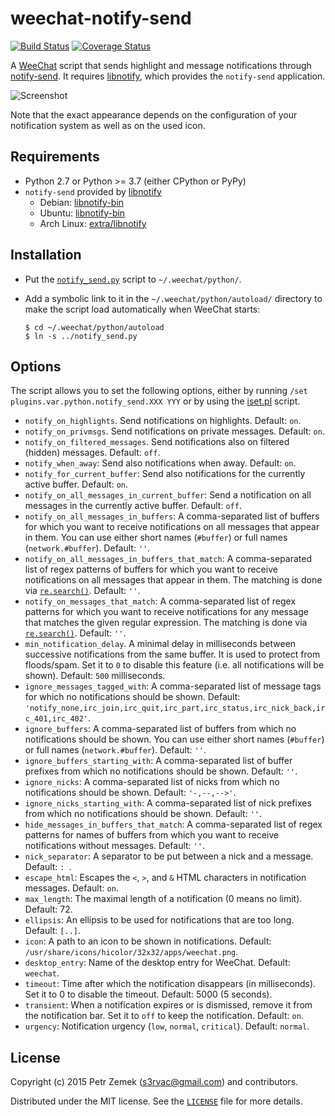 weechat-notify-send
===================

[![Build Status](https://github.com/s3rvac/weechat-notify-send/actions/workflows/tests.yml/badge.svg?branch=master)](https://github.com/s3rvac/weechat-notify-send/actions/workflows/tests.yml?query=branch%3Amaster)
[![Coverage Status](https://coveralls.io/repos/github/s3rvac/weechat-notify-send/badge.svg?branch=master)](https://coveralls.io/github/s3rvac/weechat-notify-send?branch=master)

A [WeeChat](https://weechat.org/) script that sends highlight and message
notifications through
[notify-send](http://manpages.ubuntu.com/manpages/vivid/man1/notify-send.1.html).
It requires [libnotify](https://developer.gnome.org/libnotify/), which provides
the `notify-send` application.

![Screenshot](screenshot.png "A screenshot from my desktop.")

Note that the exact appearance depends on the configuration of your
notification system as well as on the used icon.

Requirements
------------

* Python 2.7 or Python >= 3.7 (either CPython or PyPy)
* `notify-send` provided by [libnotify](https://developer.gnome.org/libnotify/)
    * Debian: [libnotify-bin](https://packages.debian.org/bullseye/libnotify-bin)
    * Ubuntu: [libnotify-bin](https://packages.ubuntu.com/focal/libnotify-bin)
    * Arch Linux: [extra/libnotify](https://www.archlinux.org/packages/extra/x86_64/libnotify/)

Installation
------------

* Put the
  [`notify_send.py`](https://raw.githubusercontent.com/s3rvac/weechat-notify-send/master/notify_send.py)
  script to `~/.weechat/python/`.
* Add a symbolic link to it in the `~/.weechat/python/autoload/` directory
  to make the script load automatically when WeeChat starts:

    ```
    $ cd ~/.weechat/python/autoload
    $ ln -s ../notify_send.py
    ```

Options
-------

The script allows you to set the following options, either by running `/set
plugins.var.python.notify_send.XXX YYY` or by using the
[iset.pl](https://weechat.org/scripts/source/iset.pl.html/) script.

* `notify_on_highlights`. Send notifications on highlights. Default: `on`.
* `notify_on_privmsgs`. Send notifications on private messages. Default: `on`.
* `notify_on_filtered_messages`. Send notifications also on filtered (hidden)
  messages. Default: `off`.
* `notify_when_away`: Send also notifications when away. Default: `on`.
* `notify_for_current_buffer`: Send also notifications for the currently active
  buffer. Default: `on`.
* `notify_on_all_messages_in_current_buffer`: Send a notification on all
  messages in the currently active buffer. Default: `off`.
* `notify_on_all_messages_in_buffers`: A comma-separated list of buffers for
  which you want to receive notifications on all messages that appear in them.
  You can use either short names (`#buffer`) or full names (`network.#buffer`).
  Default: `''`.
* `notify_on_all_messages_in_buffers_that_match`: A comma-separated list of
  regex patterns of buffers for which you want to receive notifications on all
  messages that appear in them. The matching is done via
  [`re.search()`](https://docs.python.org/3/library/re.html#re.search).
  Default: `''`.
* `notify_on_messages_that_match`: A comma-separated list of regex patterns for
  which you want to receive notifications for any message that matches
  the given regular expression. The matching is done via
  [`re.search()`](https://docs.python.org/3/library/re.html#re.search).
  Default: `''`.
* `min_notification_delay`. A minimal delay in milliseconds between successive
  notifications from the same buffer. It is used to protect from floods/spam.
  Set it to `0` to disable this feature (i.e. all notifications will be shown).
  Default: `500` milliseconds.
* `ignore_messages_tagged_with`: A comma-separated list of message tags for
  which no notifications should be shown. Default:
  `'notify_none,irc_join,irc_quit,irc_part,irc_status,irc_nick_back,irc_401,irc_402'`.
* `ignore_buffers`: A comma-separated list of buffers from which no
  notifications should be shown. You can use either short names (`#buffer`) or
  full names (`network.#buffer`). Default: `''`.
* `ignore_buffers_starting_with`: A comma-separated list of buffer prefixes
  from which no notifications should be shown. Default: `''`.
* `ignore_nicks`: A comma-separated list of nicks from which no notifications
  should be shown. Default: `'-,--,-->'`.
* `ignore_nicks_starting_with`: A comma-separated list of nick prefixes from
  which no notifications should be shown. Default: `''`.
* `hide_messages_in_buffers_that_match`: A comma-separated list of regex
  patterns for names of buffers from which you want to receive notifications
  without messages. Default: `''`.
* `nick_separator`: A separator to be put between a nick and a message.
  Default: `: `.
* `escape_html`: Escapes the `<`, `>`, and `&` HTML
  characters in notification messages. Default: `on`.
* `max_length`: The maximal length of a notification (0 means no limit).
  Default: 72.
* `ellipsis`: An ellipsis to be used for notifications that are too long.
  Default: `[..]`.
* `icon`: A path to an icon to be shown in notifications. Default:
  `/usr/share/icons/hicolor/32x32/apps/weechat.png`.
* `desktop_entry`: Name of the desktop entry for WeeChat. Default: `weechat`.
* `timeout`: Time after which the notification disappears (in milliseconds).
  Set it to 0 to disable the timeout. Default: 5000 (5 seconds).
* `transient`: When a notification expires or is dismissed, remove it from the
  notification bar. Set it to `off` to keep the notification. Default: `on`.
* `urgency`: Notification urgency (`low`, `normal`, `critical`). Default:
  `normal`.

License
-------

Copyright (c) 2015 Petr Zemek (s3rvac@gmail.com) and contributors.

Distributed under the MIT license. See the
[`LICENSE`](https://github.com/s3rvac/weechat-notify-send/blob/master/LICENSE)
file for more details.

